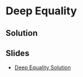 
# Deep Equality

## Solution


## Slides

* [Deep Equality Solution](https://docs.google.com/a/hackreactor.com/presentation/d/1Nl51jDbAuvNUlc_a6UWTAXS9PiFl8LuUZMEZuOCB5KA/embed?start=false&loop=false&delayms=3000)
